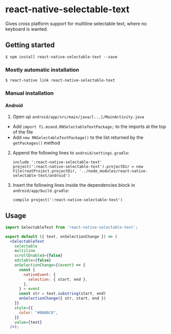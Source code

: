 
# react-native-selectable-text

Gives cross platform support for multiline selectable text, where no keyboard is wanted.

## Getting started

`$ npm install react-native-selectable-text --save`

### Mostly automatic installation

`$ react-native link react-native-selectable-text`

### Manual installation

#### Android

1. Open up `android/app/src/main/java/[...]/MainActivity.java`
- Add `import fi.msand.RNSelectableTextPackage;` to the imports at the top of the file
- Add `new RNSelectableTextPackage()` to the list returned by the `getPackages()` method
2. Append the following lines to `android/settings.gradle`:
    ```
    include ':react-native-selectable-text'
    project(':react-native-selectable-text').projectDir = new File(rootProject.projectDir, '../node_modules/react-native-selectable-text/android')
    ```
3. Insert the following lines inside the dependencies block in `android/app/build.gradle`:
  	```
    compile project(':react-native-selectable-text')
  	```


## Usage
```jsx
import SelectableText from 'react-native-selectable-text';

export default ({ text, onSelectionChange }) => (
  <SelectableText
    selectable
    multiline
    scrollEnabled={false}
    editable={false}
    onSelectionChange={(event) => {
      const {
        nativeEvent: {
          selection: { start, end },
        },
      } = event
      const str = text.substring(start, end)
      onSelectionChange({ str, start, end })
    }}
    style={{
      color: "#BAB6C8",
    }}
    value={text}
  />);
```
  